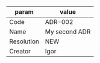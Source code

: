 
| param      | value                              | 
|------------|------------------------------------|
| Code       | ADR-002       |
| Name       | My second ADR |
| Resolution | NEW     |
| Creator    | Igor       |
